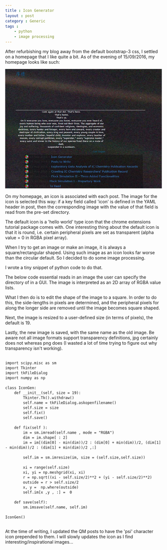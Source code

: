 ```yaml
---
title : Icon Generator
layout : post
category : Generic
tags :
    - python
    - image processing
---
```


After refurbishing my blog away from the default bootstrap-3 css, I settled on a homepage that I like quite a bit. As of the evening of 15/09/2016, my homepage looks like such:

![homepage theme](/assets/img/Posts/IconGen1.png)

On my homepage, an icon is associated with each post. The image for the icon is selected this way: if a key field called 'icon' is defined in the YAML header in post, then the corresponding image with the value of that field is read from the pre-set directory.

The default icon is a 'hello world' type icon that the chrome extensions tutorial package comes with. One interesting thing about the default icon is that it is round, i.e. certain peripheral pixels are set as transparent (alpha value = 0 in RGBA pixel array).

When I try to get an image or make an image, it is always a square/rectangular shaped. Using such image as an icon looks far worse than the circular default. So I decided to do some image processing.

I wrote a tiny snippet of python code to do that.

The below code essential reads in an image the user can specify the directory of in a GUI. The image is interpreted as an 2D array of RGBA value lists.

 What I then do is to edit the shape of the image to a square. In order to do this, the side-lengths in pixels are determined, and the peripheral pixels for along the longer side are removed until the image becomes square shaped.

Next, the image is resized to a user-defined size (in terms of pixels), the default is 19.

Lastly, the new image is saved, with the same name as the old image. Be aware not all image formats support transparency definitions, jpg certainly does not whereas png does (I wasted a lot of time trying to figure out why transparency isn't working).

<pre>
    <code class="python">
import scipy.misc as sm
import Tkinter
import tkFileDialog
import numpy as np

class IconGen:
    def __init__(self, size = 19):
        Tkinter.Tk().withdraw()
        self.name = tkFileDialog.askopenfilename()
        self.size = size
        self.fix()
        self.save()

    def fix(self ):
        im = sm.imread(self.name , mode = "RGBA")
        dim = im.shape[ : 2]
        im = im[(dim[0] - min(dim))/2 : (dim[0] + min(dim))/2, (dim[1] - min(dim))/2 : (dim[1] + min(dim))/2 ,:]

        self.im = sm.imresize(im, size = (self.size,self.size))

        xi = range(self.size)
        xi, yi = np.meshgrid(xi, xi)
        r = np.sqrt((xi - self.size/2)**2 + (yi - self.size/2)**2)
        outside = r > self.size/2
        x, y =  np.where(outside)
        self.im[x ,y , :] =  0

    def save(self):
        sm.imsave(self.name, self.im)

IconGen()
  </code>
</pre>

At the time of writing, I updated the QM posts to have the 'psi' character icon prepended to them. I will slowly updates the icon as I find interesting/inspirational images...

